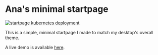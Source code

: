 # Ana's minimal startpage

[![startpage kubernetes deployment](https://github.com/anaoop/startpage/actions/workflows/workflow.yml/badge.svg)](https://github.com/anaoop/startpage/actions/workflows/workflow.yml)

This is a simple, minimal startpage I made to match my desktop's overall theme.

A live demo is available [here](https://startpage.anana.dev/).

